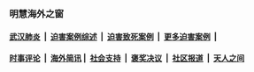 
### 明慧海外之窗

####  [武汉肺炎](indexes/365.md?t=06141500) &nbsp;|&nbsp;  [迫害案例综述](indexes/328.md?t=06141500) &nbsp;|&nbsp; [迫害致死案例](indexes/277.md?t=06141500)  &nbsp;|&nbsp; [更多迫害案例](indexes/81.md?t=06141500)  &nbsp;|&nbsp; 
####  [时事评论](indexes/19.md?t=06141500) &nbsp;|&nbsp; [海外简讯](indexes/245.md?t=06141500)&nbsp;|&nbsp;  [社会支持](indexes/140.md?t=06141500) &nbsp;|&nbsp; [褒奖决议](indexes/282.md?t=06141500) &nbsp;|&nbsp; [社区报道](indexes/91.md?t=06141500)  &nbsp;|&nbsp; [天人之间](indexes/78.md?t=06141500) 


